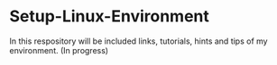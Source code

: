 # Setup-Linux-Environment
In this respository will be included links, tutorials, hints and tips of my environment. (In progress)
